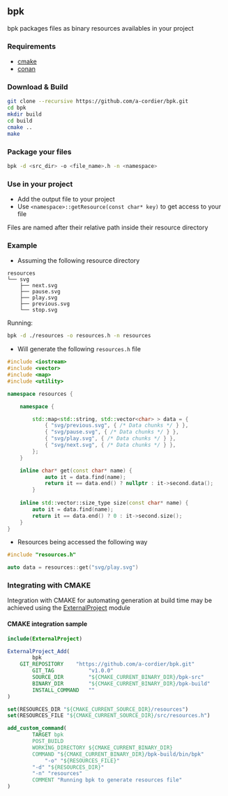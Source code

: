 ## bpk

bpk packages files as binary resources availables in your project

### Requirements

  - [cmake](https://cmake.org/install/)
  - [conan](https://docs.conan.io/en/latest/installation.html)

### Download & Build

```sh
git clone --recursive https://github.com/a-cordier/bpk.git
cd bpk
mkdir build
cd build
cmake ..
make
```

### Package your files

```sh
bpk -d <src_dir> -o <file_name>.h -n <namespace>
```

### Use in your project

  - Add the output file to your project
  - Use `<namespace>::getResource(const char* key)` to get access to your file

Files are named after their relative path inside their resource directory

### Example

  - Assuming the following resource directory

```
resources
└── svg
    ├── next.svg
    ├── pause.svg
    ├── play.svg
    ├── previous.svg
    └── stop.svg
```

Running:

```sh
bpk -d ./resources -o resources.h -n resources
```

  - Will generate the following `resources.h` file

```cpp
#include <iostream>
#include <vector>
#include <map>
#include <utility>

namespace resources {

	namespace {

		std::map<std::string, std::vector<char> > data = {
			{ "svg/previous.svg", { /* Data chunks */ } },
			{ "svg/pause.svg", { /* Data chunks */ } },
			{ "svg/play.svg", { /* Data chunks */ } },
			{ "svg/next.svg", { /* Data chunks */ } },
		};
	}

	inline char* get(const char* name) {
    		auto it = data.find(name);
    		return it == data.end() ? nullptr : it->second.data();
    	}
    
    inline std::vector::size_type size(const char* name) {
        auto it = data.find(name);
        return it == data.end() ? 0 : it->second.size();
    }
}
```

  - Resources being accessed the following way

```cpp
#include "resources.h"

auto data = resources::get("svg/play.svg")
```

### Integrating with CMAKE

Integration with CMAKE for automating generation at build time may be achieved using the 
[ExternalProject](https://cmake.org/cmake/help/latest/module/ExternalProject.html) module

#### CMAKE integration sample

```cmake
include(ExternalProject)

ExternalProject_Add(
        bpk
	GIT_REPOSITORY    "https://github.com/a-cordier/bpk.git"
        GIT_TAG           "v1.0.0"
        SOURCE_DIR        "${CMAKE_CURRENT_BINARY_DIR}/bpk-src"
        BINARY_DIR        "${CMAKE_CURRENT_BINARY_DIR}/bpk-build"
        INSTALL_COMMAND   ""
)

set(RESOURCES_DIR "${CMAKE_CURRENT_SOURCE_DIR}/resources")
set(RESOURCES_FILE "${CMAKE_CURRENT_SOURCE_DIR}/src/resources.h")

add_custom_command(
        TARGET bpk
        POST_BUILD
        WORKING_DIRECTORY ${CMAKE_CURRENT_BINARY_DIR}
        COMMAND "${CMAKE_CURRENT_BINARY_DIR}/bpk-build/bin/bpk" 
	        "-o" "${RESOURCES_FILE}" 
		"-d" "${RESOURCES_DIR}" 
		"-n" "resources"
        COMMENT "Running bpk to generate resources file"
)

```

